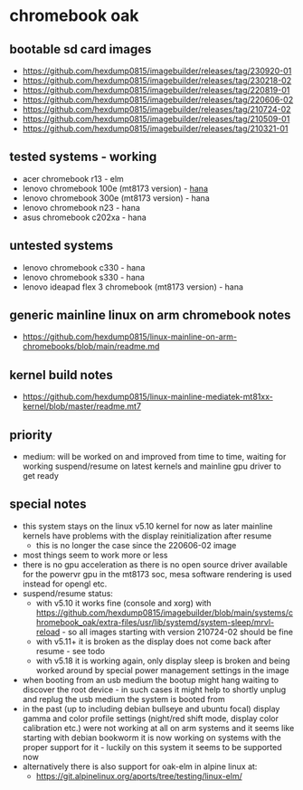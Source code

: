 # chromebook oak

## bootable sd card images

- https://github.com/hexdump0815/imagebuilder/releases/tag/230920-01
- https://github.com/hexdump0815/imagebuilder/releases/tag/230218-02
- https://github.com/hexdump0815/imagebuilder/releases/tag/220819-01
- https://github.com/hexdump0815/imagebuilder/releases/tag/220606-02
- https://github.com/hexdump0815/imagebuilder/releases/tag/210724-02
- https://github.com/hexdump0815/imagebuilder/releases/tag/210509-01
- https://github.com/hexdump0815/imagebuilder/releases/tag/210321-01

## tested systems - working

- acer chromebook r13 - elm
- lenovo chromebook 100e (mt8173 version) - [hana](https://github.com/hexdump0815/imagebuilder-doc/blob/main/chromebooks/systems/oak/hana-100e-gen2.md)
- lenovo chromebook 300e (mt8173 version) - hana
- lenovo chromebook n23 - hana
- asus chromebook c202xa - hana

## untested systems

- lenovo chromebook c330 - hana
- lenovo chromebook s330 - hana
- lenovo ideapad flex 3 chromebook (mt8173 version) - hana

## generic mainline linux on arm chromebook notes

- https://github.com/hexdump0815/linux-mainline-on-arm-chromebooks/blob/main/readme.md

## kernel build notes

- https://github.com/hexdump0815/linux-mainline-mediatek-mt81xx-kernel/blob/master/readme.mt7

## priority

- medium: will be worked on and improved from time to time, waiting for working suspend/resume on latest kernels and mainline gpu driver to get ready

## special notes

- this system stays on the linux v5.10 kernel for now as later mainline kernels have problems with the display reinitialization after resume
  - this is no longer the case since the 220606-02 image
- most things seem to work more or less
- there is no gpu acceleration as there is no open source driver available for the powervr gpu in the mt8173 soc, mesa software rendering is used instead for opengl etc.
- suspend/resume status:
  - with v5.10 it works fine (console and xorg) with https://github.com/hexdump0815/imagebuilder/blob/main/systems/chromebook_oak/extra-files/usr/lib/systemd/system-sleep/mrvl-reload - so all images starting with version 210724-02 should be fine
  - with v5.11+ it is broken as the display does not come back after resume - see todo
  - with v5.18 it is working again, only display sleep is broken and being worked around by special power management settings in the image
- when booting from an usb medium the bootup might hang waiting to discover the root device - in such cases it might help to shortly unplug and replug the usb medium the system is booted from
- in the past (up to including debian bullseye and ubuntu focal) display gamma and color profile settings (night/red shift mode, display color calibration etc.) were not working at all on arm systems and it seems like starting with debian bookworm it is now working on systems with the proper support for it - luckily on this system it seems to be supported now
- alternatively there is also support for oak-elm in alpine linux at:
  - https://git.alpinelinux.org/aports/tree/testing/linux-elm/
